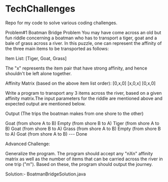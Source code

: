 # TechChallenges

Repo for my code to solve various coding challenges.

Problem#1
Boatman Bridge Problem
You may have come across an old but fun riddle concerning a boatman who has to transport a tiger, goat and a bale of grass across a river.  In this puzzle, one can represent the affinity of the three main items to be transported as follows:

Item List:
[Tiger, Goat, Grass]

The "x" represents the item pair that have strong affinity, and hence shouldn't be left alone together.
 
Affinity Matrix (based on the above item list order):
[0,x,0]
[x,0,x]
[0,x,0]

Write a program to transport any 3 items across the river, based on a given affinity matrix.The input parameters for the riddle are mentioned above and expected output are mentioned below.

Output (The trips the boatman makes from one shore to the other)

Goat (from shore A to B)
Empty (from shore B to A)
Tiger (from shore A to B)
Goat (from shore B to A)
Grass (from shore A to B)
Empty (from shore B to A)
Goat (from shore A to B) --- Done

Advanced Challenge:

Generalize the program. The program should accept any "nXn" affinity matrix as well as the number of items that can be carried across the river in one trip ("m"). Based on these, the program should output the journey. 

Solution:-
BoatmanBridgeSolution.java
